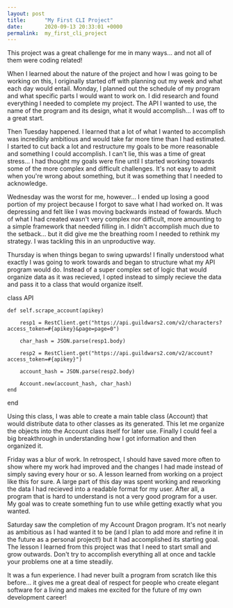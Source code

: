 ```yaml
---
layout: post
title:      "My First CLI Project"
date:       2020-09-13 20:33:01 +0000
permalink:  my_first_cli_project
---
```



This project was a great challenge for me in many ways... and not all of them were coding related! 

When I learned about the nature of the project and how I was going to be working on this, I originally started off with planning out my week and what each day would entail. Monday, I planned out the schedule of my program and what specific parts I would want to work on. I did research and found everything I needed to complete my project. The API I wanted to use, the name of the program and its design, what it would accomplish... I was off to a great start.

Then Tuesday happened. I learned that a lot of what I wanted to accomplish was incredibly ambitious and would take far more time than I had estimated. I started to cut back a lot and restructure my goals to be more reasonable and something I could accomplish. I can't lie, this was a time of great stress... I had thought my goals were fine until I started working towards some of the more complex and difficult challenges. It's not easy to admit when you're wrong about something, but it was something that I needed to acknowledge.

Wednesday was the worst for me, however... I ended up losing a good portion of my project because I forgot to save what I had worked on. It was depressing and felt like I was moving backwards instead of fowards. Much of what I had created wasn't very complex nor difficult, more amounting to a simple framework that needed filling in. I didn't accomplish much due to the setback... but it did give me the breathing room I needed to rethink my strategy. I was tackling this in an unproductive way.

Thursday is when things began to swing upwards! I finally understood what exactly I was going to work towards and began to structure what my API program would do.  Instead of a super complex set of logic that would organize data as it was recieved, I opted instead to simply recieve the data and pass it to a class that would organize itself.

class API

    def self.scrape_account(apikey)

        resp1 = RestClient.get("https://api.guildwars2.com/v2/characters?access_token=#{apikey}&page=page=0")

        char_hash = JSON.parse(resp1.body)
                            
        resp2 = RestClient.get("https://api.guildwars2.com/v2/account?access_token=#{apikey}")

        account_hash = JSON.parse(resp2.body)

        Account.new(account_hash, char_hash)
    end

end

Using this class, I was able to create a main table class (Account) that would distribute data to other classes as its generated. This let me organize the objects into the Account class itself for later use. Finally I could feel a big breakthrough in understanding how I got information and then organized it.

Friday was a blur of work. In retrospect, I should have saved more often to show where my work had improved and the changes I had made instead of simply saving every hour or so. A lesson learned from working on a project like this for sure. A large part of this day was spent working and reworking the data I had recieved into a readable format for my user. After all, a program that is hard to understand is not a very good program for a user. My goal was to create something fun to use while getting exactly what you wanted.

Saturday saw the completion of my Account Dragon program. It's not nearly as ambitious as I had wanted it to be (and I plan to add more and refine it in the future as a personal project!) but it had accomplished its starting goal. The lesson I learned from this project was that I need to start small and grow outwards. Don't try to accomplish everything all at once and tackle your problems one at a time steadily.

It was a fun experience. I had never built a program from scratch like this before... it gives me a great deal of respect for people who create elegant software for a living and makes me excited for the future of my own development career!
